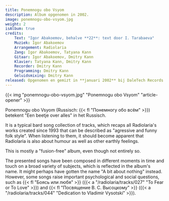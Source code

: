 ```yaml
---
title: Ponemnogu obo Vsyom
description: Album opgenomen in 2002.
image: ponemnogu-obo-vsyom.jpg
weight: 2
isAlbum: true
credits:
    Text: "Igor Abakoemov, behalve **22**: text door I. Tarabaeva"
    Muziek: Igor Abakoemov
    Arrangement: Radiolaria
    Zang: Igor Abakoemov, Tatyana Kann
    Gitaar: Igor Abakoemov, Dmitry Kann
    Klavier: Tatyana Kann, Dmitry Kann
    Recorder: Dmitry Kann
    Programming: Dmitry Kann
    Geluidsmixing: Dmitry Kann
released: Opgenomen en gemizt in **januari 2002** bij DaleTech Records (Tjoemen, Rusland). Het is nooit gereleased door een label.
---
```


{{< img "ponemnogu-obo-vsyom.jpg" "Ponemnogu obo Vsyom" "article-opener" >}}

Ponemnogu obo Vsyom (Russisch: {{< fl "Понемногу обо всём" >}}) betekent "Een beetje over alles" in het Russisch.

<!--TODO translate-->

It is a typical bard song collection of tracks, which recaps all Radiolaria's works created since 1993 that can be described as "agressive and funny folk style". When listening to them, it should become apparent that Radiolaria is also about humour as well as other earthly feelings.

This is mostly a "fusion-free" album, even though not entirely so.

The presented songs have been composed in different moments in time and touch on a broad variety of subjects, which is reflected in the album's name. It might perhaps have gotten the name "A bit about nothing" instead. However, some songs raise important psychological and social questions, such as {{< fl "Боясь или любя" >}} ({{< a "/radiolaria/tracks/027" "To Fear or To Love" >}}) and {{< fl "Посвящение В. С. Высоцкому" >}} ({{< a "/radiolaria/tracks/044" "Dedication to Vladimir Vysotski" >}}).
